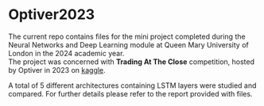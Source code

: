 # Optiver2023

The current repo contains files for the mini project completed during the Neural Networks and Deep Learning module at Queen Mary University of London in the 2024 academic year.  
The project was concerned with **Trading At The Close** competition, hosted by Optiver in 2023 on [kaggle](https://www.kaggle.com/competitions/optiver-trading-at-the-close).

A total of 5 different architectures containing LSTM layers were studied and compared. For further details please refer to the report provided with files.
